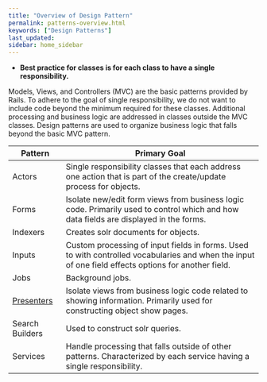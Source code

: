 ```yaml
---
title: "Overview of Design Pattern"
permalink: patterns-overview.html
keywords: ["Design Patterns"]
last_updated:
sidebar: home_sidebar
---
```


<ul class="info"><li><b>Best practice for classes is for each class to have a single responsibility.</b></li></ul>

Models, Views, and Controllers (MVC) are the basic patterns provided by Rails.  To adhere to the goal of single responsibility, we do not want to include code beyond the minimum required for these classes.  Additional processing and business logic are addressed in classes outside the MVC classes.  Design patterns are used to organize business logic that falls beyond the basic MVC pattern.

| Pattern | Primary Goal |
| ------- | ------------ |
| Actors | Single responsibility classes that each address one action that is part of the create/update process for objects. |
| Forms | Isolate new/edit form views from business logic code. Primarily used to control which and how data fields are displayed in the forms. |
| Indexers | Creates solr documents for objects. |
| Inputs | Custom processing of input fields in forms. Used to with controlled vocabularies and when the input of one field effects options for another field. |
| Jobs | Background jobs. |
| <a href="patterns-presenters.html">Presenters</a> | Isolate views from business logic code related to showing information. Primarily used for constructing object show pages. |
| Search Builders | Used to construct solr queries. |
| Services | Handle processing that falls outside of other patterns. Characterized by each service having a single responsibility. |
